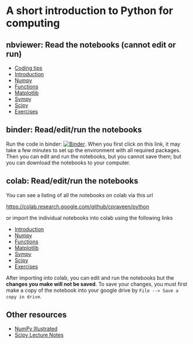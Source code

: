 # A short introduction to Python for computing

## nbviewer: Read the notebooks (cannot edit or run)

 * [Coding tips](http://nbviewer.jupyter.org/github/cpraveen/python/blob/master/00_tips.ipynb)
 * [Introduction](http://nbviewer.jupyter.org/github/cpraveen/python/blob/master/01_intro.ipynb)
 * [Numpy](http://nbviewer.jupyter.org/github/cpraveen/python/blob/master/02_numpy.ipynb)
 * [Functions](http://nbviewer.jupyter.org/github/cpraveen/python/blob/master/03_functions.ipynb)
 * [Matplotlib](http://nbviewer.jupyter.org/github/cpraveen/python/blob/master/04_matplotlib.ipynb)
 * [Sympy](http://nbviewer.jupyter.org/github/cpraveen/python/blob/master/05_sympy.ipynb)
 * [Scipy](http://nbviewer.jupyter.org/github/cpraveen/python/blob/master/06_scipy.ipynb)
 * [Exercises](http://nbviewer.jupyter.org/github/cpraveen/python/blob/master/07_exercises.ipynb)

## binder: Read/edit/run the notebooks

Run the code in binder: [![Binder](https://mybinder.org/badge_logo.svg)](https://mybinder.org/v2/gh/cpraveen/python/HEAD). When you first click on this link, it may take a few minutes to set up the environment with all required packages. Then you can edit and run the notebooks, but you cannot save them; but you can download the notebooks to your computer.

## colab: Read/edit/run the notebooks

You can see a listing of all the notebooks on colab via this url

https://colab.research.google.com/github/cpraveen/python

or import the individual notebooks into colab using the following links

 * [Introduction](http://colab.research.google.com/github/cpraveen/python/blob/master/01_intro.ipynb)
 * [Numpy](http://colab.research.google.com/github/cpraveen/python/blob/master/02_numpy.ipynb)
 * [Functions](http://colab.research.google.com/github/cpraveen/python/blob/master/03_functions.ipynb)
 * [Matplotlib](http://colab.research.google.com/github/cpraveen/python/blob/master/04_matplotlib.ipynb)
 * [Sympy](http://colab.research.google.com/github/cpraveen/python/blob/master/05_sympy.ipynb)
 * [Scipy](http://colab.research.google.com/github/cpraveen/python/blob/master/06_scipy.ipynb)
 * [Exercises](http://colab.research.google.com/github/cpraveen/python/blob/master/07_exercises.ipynb)

After importing into colab, you can edit and run the notebooks but the **changes you make will not be saved**. To save your changes, you must first make a copy of the notebook into your google drive by `File --> Save a copy in drive`.

## Other resources

 * [NumPy Illustrated](http://medium.com/better-programming/numpy-illustrated-the-visual-guide-to-numpy-3b1d4976de1d)
 * [Scipy Lecture Notes](http://scipy-lectures.org)
